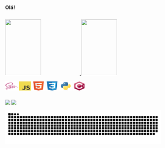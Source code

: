 ### Olá!
<!--   <img width="100%" height="100em" alt="Rafa-yoda" src="https://cdn.discordapp.com/attachments/795358919417397249/825430589581688872/hi.gif">
 -->
##

<!--
**isaniovitor/isaniovitor** is a ✨ _special_ ✨ repository because its `README.md` (this file) appears on your GitHub profile.

Here are some ideas to get you started:

- 🔭 I’m currently working on ...
- 🌱 I’m currently learning ...
- 👯 I’m looking to collaborate on ...
- 🤔 I’m looking for help with ...
- 💬 Ask me about ...
- 📫 How to reach me: ...
- 😄 Pronouns: ...
- ⚡ Fun fact: ...
-->

<!-- stats -->
<div>
  <a href="https://github.com/isaniovitor">
  <img height="180em" width="48%" src="https://github-readme-stats.vercel.app/api?username=isaniovitor&show_icons=true&theme=dracula&include_all_commits=true&count_private=true"/>
  <img height="180em" width="48%" src="https://github-readme-stats.vercel.app/api/top-langs/?username=isaniovitor&langs_count=7&theme=dracula"/>
  </a>
</div>

<!-- linguagens -->
<div style="display: inline_block"><br>
  <img align="center" alt="isanio-SASS" height="30" width="40" src="https://github.com/devicons/devicon/blob/master/icons/sass/sass-original.svg">
  <img align="center" alt="isanio-JS" height="30" width="40" src="https://github.com/devicons/devicon/blob/master/icons/javascript/javascript-original.svg">
  <img align="center" alt="isanio-HTML" height="30" width="40" src="https://raw.githubusercontent.com/devicons/devicon/master/icons/html5/html5-original.svg">
  <img align="center" alt="isanio-CSS" height="30" width="40" src="https://raw.githubusercontent.com/devicons/devicon/master/icons/css3/css3-original.svg">
  <img align="center" alt="isanio-Python" height="30" width="40" src="https://raw.githubusercontent.com/devicons/devicon/master/icons/python/python-original.svg">
  <img align="center" alt="isanio-Cmaismais" height="30" width="40" src="https://github.com/devicons/devicon/blob/master/icons/cplusplus/cplusplus-original.svg">
</div>

##

<!-- social medias -->
<div> 
<!--  <a href="https://discord.gg/pDbY76q8Qf" target="_blank"><img src="https://img.shields.io/badge/Discord-7289DA?style=for-the-badge&logo=discord&logoColor=white" target="_blank"></a>  -->
  <a href = "isaniovitot@gmail.com"><img src="https://img.shields.io/badge/-Gmail-%23333?style=for-the-badge&logo=gmail&logoColor=white" target="_blank"></a>
  <a href="https://www.linkedin.com/in/isanio-vitor-0b5872209" target="_blank"><img src="https://img.shields.io/badge/-LinkedIn-%230077B5?style=for-the-badge&logo=linkedin&logoColor=white" target="_blank"></a> 
 
  ![Snake animation](https://github.com/isaniovitor/isaniovitor/blob/output/github-contribution-grid-snake.svg)
</div>

##
